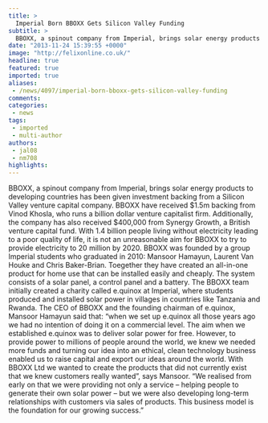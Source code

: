 ```yaml
---
title: >
  Imperial Born BBOXX Gets Silicon Valley Funding
subtitle: >
  BBOXX, a spinout company from Imperial, brings solar energy products to developing countries has been given investment backing from a Silicon Valley venture capital company.
date: "2013-11-24 15:39:55 +0000"
image: "http://felixonline.co.uk/"
headline: true
featured: true
imported: true
aliases:
 - /news/4097/imperial-born-bboxx-gets-silicon-valley-funding
comments:
categories:
 - news
tags:
 - imported
 - multi-author
authors:
 - jal08
 - nm708
highlights:
---
```


BBOXX, a spinout company from Imperial, brings solar energy products to developing countries has been given investment backing from a Silicon Valley venture capital company. BBOXX have received $1.5m backing from Vinod Khosla, who runs a billion dollar venture capitalist firm. Additionally, the company has also received $400,000 from Synergy Growth, a British venture capital fund.
 With 1.4 billion people living without electricity leading to a poor quality of life, it is not an unreasonable aim for BBOXX to try to provide electricity to 20 million by 2020.
 BBOXX was founded by a group Imperial students who graduated in 2010: Mansoor Hamayun, Laurent Van Houke and Chris Baker-Brian. Toegether they have created an all-in-one product for home use that can be installed easily and cheaply. The system consists of a solar panel, a control panel and a battery.
 The BBOXX team initially created a charity called e.quinox at Imperial, where students produced and installed solar power in villages in countries like Tanzania and Rwanda. The CEO of BBOXX and the founding chairman of e.quinox, Mansoor Hamayun said that: “when we set up e.quinox all those years ago we had no intention of doing it on a commercial level. The aim when we established e.quinox was to deliver solar power for free. However, to provide power to millions of people around the world, we knew we needed more funds and turning our idea into an ethical, clean technology business enabled us to raise capital and export our ideas around the world. With BBOXX Ltd we wanted to create the products that did not currently exist that we knew customers really wanted”, says Mansoor.
 “We realised from early on that we were providing not only a service – helping people to generate their own solar power – but we were also developing long-term relationships with customers via sales of products. This business model is the foundation for our growing success.”
